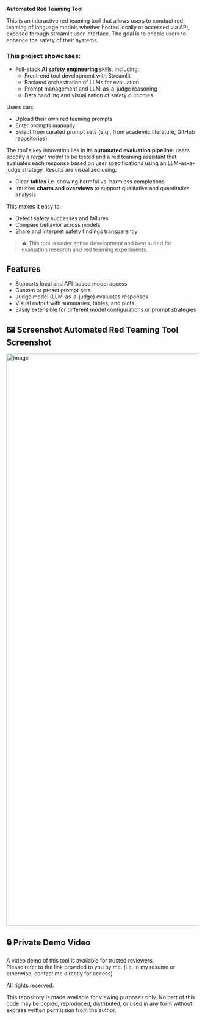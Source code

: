 **Automated Red Teaming Tool**

This is an interactive red teaming tool that allows users to conduct red teaming of language models whether hosted locally or accessed via API, exposed through streamlit user interface. The goal is to enable users to enhance the safety of their systems. 

### This project showcases:
- Full-stack **AI safety engineering** skills, including:
  - Front-end tool development with Streamlit
  - Backend orchestration of LLMs for evaluation
  - Prompt management and LLM-as-a-judge reasoning
  - Data handling and visualization of safety outcomes

Users can:
- Upload their own red teaming prompts
- Enter prompts manually
- Select from curated prompt sets (e.g., from academic literature, GitHub repositories)

The tool's key innovation lies in its **automated evaluation pipeline**: users specify a *target model* to be tested and a red teaming assistant that evaluates each response based on user specifications using an LLM-as-a-judge strategy. Results are visualized using:
- Clear **tables** i.e. showing harmful vs. harmless completions
- Intuitive **charts and overviews** to support qualitative and quantitative analysis

This makes it easy to:
- Detect safety successes and failures
- Compare behavior across models
- Share and interpret safety findings transparently

> ⚠️ This tool is under active development and best suited for evaluation research and red teaming experiments.

## Features

-  Supports local and API-based model access
-  Custom or preset prompt sets
-  Judge model (LLM-as-a-judge) evaluates responses
-  Visual output with summaries, tables, and plots
-  Easily extensible for different model configurations or prompt strategies

## 🖼️ Screenshot Automated Red Teaming Tool Screenshot

<img width="1497" alt="image" src="https://github.com/user-attachments/assets/48cd302c-5b28-4c96-98d6-1ded4fa9bdaa" />


## 🔒 Private Demo Video

A video demo of this tool is available for trusted reviewers.  
Please refer to the link provided to you by me. (i.e. in my resume or otherwise, contact me directly for access)

All rights reserved.

This repository is made available for viewing purposes only. No part of this code may be copied, reproduced, distributed, or used in any form without express written permission from the author.

